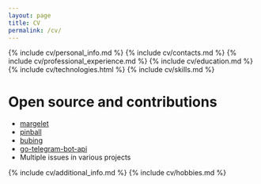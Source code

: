 ```yaml
---
layout: page
title: CV
permalink: /cv/
---
```

{% include cv/personal_info.md %}
{% include cv/contacts.md %}
{% include cv/professional_experience.md %}
{% include cv/education.md %}
{% include cv/technologies.html %}
{% include cv/skills.md %}

# Open source and contributions
* [margelet](https://github.com/zhulik/margelet)
* [pinball](https://github.com/zhulik/pinball)
* [bubing](https://github.com/zhulik/bubing)
* [go-telegram-bot-api](https://github.com/go-telegram-bot-api/telegram-bot-api)
* Multiple issues in various projects

{% include cv/additional_info.md %}
{% include cv/hobbies.md %}
